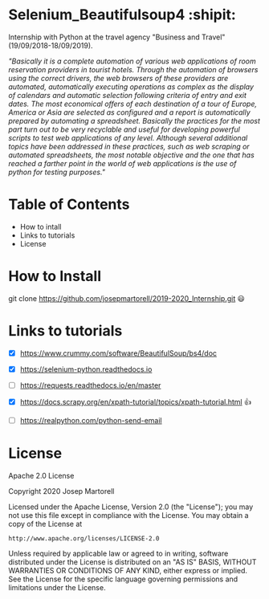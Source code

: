 # Selenium_Beautifulsoup4 :shipit:
Internship with Python at the travel agency "Business and Travel" (19/09/2018-18/09/2019).

_"Basically it is a complete automation of various web applications of room reservation providers in tourist hotels. Through the automation of browsers using the correct drivers, the web browsers of these providers are automated, automatically executing operations as complex as the display of calendars and automatic selection following criteria of entry and exit dates. The most economical offers of each destination of a tour of Europe, America or Asia are selected as configured and a report is automatically prepared by automating a spreadsheet.
Basically the practices for the most part turn out to be very recyclable and useful for developing powerful scripts to test web applications of any level. Although several additional topics have been addressed in these practices, such as web scraping or automated spreadsheets, the most notable objective and the one that has reached a farther point in the world of web applications is the use of python for testing purposes."_



# Table of Contents

- How to intall
- Links to tutorials
- License


# How to Install

git clone https://github.com/josepmartorell/2019-2020_Internship.git :smiley:

 
# Links to tutorials

- [x] https://www.crummy.com/software/BeautifulSoup/bs4/doc
- [x] https://selenium-python.readthedocs.io
- [ ] https://requests.readthedocs.io/en/master
- [x] https://docs.scrapy.org/en/xpath-tutorial/topics/xpath-tutorial.html :+1:
- [ ] https://realpython.com/python-send-email


# License

Apache 2.0 License

Copyright 2020 Josep Martorell

Licensed under the Apache License, Version 2.0 (the "License");
you may not use this file except in compliance with the License.
You may obtain a copy of the License at

    http://www.apache.org/licenses/LICENSE-2.0

Unless required by applicable law or agreed to in writing, software
distributed under the License is distributed on an "AS IS" BASIS,
WITHOUT WARRANTIES OR CONDITIONS OF ANY KIND, either express or implied.
See the License for the specific language governing permissions and
limitations under the License.
